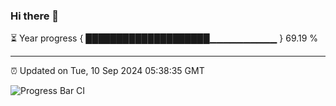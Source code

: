 ### Hi there 👋

⏳ Year progress { ████████████████████▁▁▁▁▁▁▁▁▁▁ } 69.19 %

---

⏰ Updated on Tue, 10 Sep 2024 05:38:35 GMT

![Progress Bar CI](https://github.com/IshwaranRudhara/GIT-ACTION/workflows/Progress%20Bar%20CI/badge.svg)
